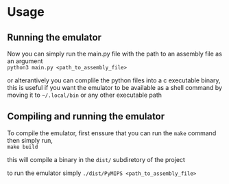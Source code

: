 # Usage

## Running the emulator
Now you can simply run the main.py file with the path to an assembly file as an argument    
`python3 main.py <path_to_assembly_file>`  

or alterantively you can complile the python files into a c executable binary, this is useful if you want the emulator
to be available as a shell command by moving it to `~/.local/bin` or any other executable path

## Compiling and running the emulator

To compile the emulator, first enssure that you can run the `make` command then simply run,  
`make build`  

this will compile a binary in the `dist/` subdiretory of the project

to run the emulator simply `./dist/PyMIPS <path_to_assembly_file>`


